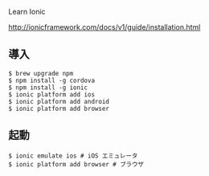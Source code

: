 Learn Ionic

http://ionicframework.com/docs/v1/guide/installation.html

## 導入

```
$ brew upgrade npm
$ npm install -g cordova
$ npm install -g ionic
$ ionic platform add ios
$ ionic platform add android
$ ionic platform add browser

```

## 起動

```
$ ionic emulate ios # iOS エミュレータ
$ ionic platform add browser # ブラウザ
```

